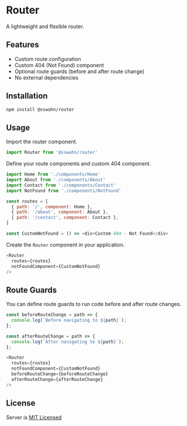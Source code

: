 # Router

A lightweight and flexible router.

## Features

- Custom route configuration
- Custom 404 (Not Found) component
- Optional route guards (before and after route change)
- No external dependencies

## Installation  
```bash
npm install @sswahn/router
```  

## Usage
Import the router component.  
```javascript
import Router from '@sswahn/router'
```  

Define your route components and custom 404 component.  
```javascript
import Home from './components/Home'
import About from './components/About'
import Contact from './components/Contact'
import NotFound from './components/NotFound'

const routes = [
  { path: '/', component: Home },
  { path: '/about', component: About },
  { path: '/contact', component: Contact },
]

const CustomNotFound = () => <div>Custom 404 - Not Found</div>
```

Create the `Router` component in your application.  
```javascript
<Router
  routes={routes}
  notFoundComponent={CustomNotFound}
/>
```

## Route Guards
You can define route guards to run code before and after route changes.  
```javascript
const beforeRouteChange = path => {
  console.log(`Before navigating to ${path}`);
};

const afterRouteChange = path => {
  console.log(`After navigating to ${path}`);
};

<Router
  routes={routes}
  notFoundComponent={CustomNotFound}
  beforeRouteChange={beforeRouteChange}
  afterRouteChange={afterRouteChange}
/>
```

## License
Server is [MIT Licensed](https://github.com/sswahn/router/blob/main/LICENSE)
